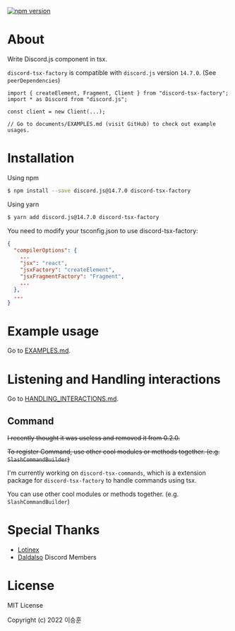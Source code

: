 <a href="https://www.npmjs.com/package/discord-tsx-factory"><img src="https://img.shields.io/npm/v/discord-tsx-factory.svg?maxAge=3600" alt="npm version" /></a>

# About

Write Discord.js component in tsx.

`discord-tsx-factory` is compatible with `discord.js` version `14.7.0`. (See `peerDependencies`)

```tsx
import { createElement, Fragment, Client } from "discord-tsx-factory";
import * as Discord from "discord.js";

const client = new Client(...);

// Go to documents/EXAMPLES.md (visit GitHub) to check out example usages.
```

# Installation

Using npm

```bash
$ npm install --save discord.js@14.7.0 discord-tsx-factory
```

Using yarn

```bash
$ yarn add discord.js@14.7.0 discord-tsx-factory
```

You need to modify your tsconfig.json to use discord-tsx-factory:

```json
{
  "compilerOptions": {
    ...
    "jsx": "react",
    "jsxFactory": "createElement",
    "jsxFragmentFactory": "Fragment",
    ...
  },
  ...
}
```

# Example usage

Go to [EXAMPLES.md](https://github.com/lshqqytiger/discord-tsx-factory/blob/main/documents/EXAMPLES.md).

# Listening and Handling interactions

Go to [HANDLING_INTERACTIONS.md](https://github.com/lshqqytiger/discord-tsx-factory/blob/main/documents/HANDLING_INTERACTIONS.md).

## Command

~~I recently thought it was useless and removed it from 0.2.0.~~

~~To register Command, use other cool modules or methods together. (e.g. `SlashCommandBuilder`)~~

I'm currently working on `discord-tsx-commands`, which is a extension package for `discord-tsx-factory` to handle commands using tsx.

You can use other cool modules or methods together. (e.g. `SlashCommandBuilder`)

# Special Thanks

- [Lotinex](https://github.com/Lotinex)
- [Daldalso](https://discord.com/invite/F6Epqzyf) Discord Members

# License

MIT License

Copyright (c) 2022 이승훈
